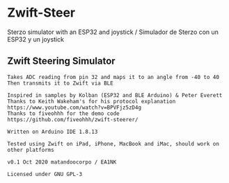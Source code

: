 # Zwift-Steer
Sterzo simulator with an ESP32 and joystick / Simulador de Sterzo con un ESP32 y un joystick

## Zwift Steering Simulator
    Takes ADC reading from pin 32 and maps it to an angle from -40 to 40
    Then transmits it to Zwift via BLE
    
    Inspired in samples by Kolban (ESP32 and BLE Arduino) & Peter Everett
    Thanks to Keith Wakeham's for his protocol explanation https://www.youtube.com/watch?v=BPVFjz5zD4g
    Thanks to fiveohhh for the demo code https://github.com/fiveohhh/zwift-steerer/
    
    Written on Arduino IDE 1.8.13
    
    Tested using Zwift on iPad, iPhone, MacBook and iMac, should work on other platforms
    
    v0.1 Oct 2020 matandoocorpo / EA1NK
    
    Licensed under GNU GPL-3
